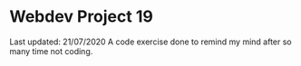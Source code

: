 # Webdev Project 19

Last updated: 21/07/2020
A code exercise done to remind my mind after so many time not coding.
